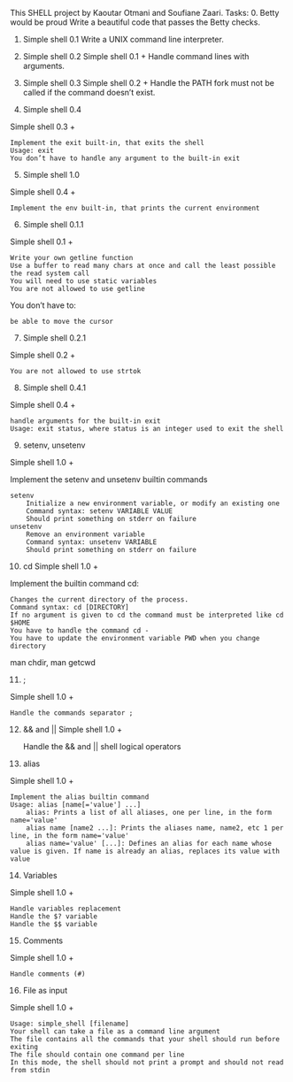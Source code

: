 This SHELL project by  Kaoutar Otmani and  Soufiane Zaari.
Tasks:
0. Betty would be proud
Write a beautiful code that passes the Betty checks.
1. Simple shell 0.1
Write a UNIX command line interpreter.

2. Simple shell 0.2
Simple shell 0.1 +
 Handle command lines with arguments.

3. Simple shell 0.3
Simple shell 0.2 +
 Handle the PATH
 fork must not be called if the command doesn’t exist.

4. Simple shell 0.4

Simple shell 0.3 +

    Implement the exit built-in, that exits the shell
    Usage: exit
    You don’t have to handle any argument to the built-in exit


5. Simple shell 1.0

Simple shell 0.4 +

    Implement the env built-in, that prints the current environment


6. Simple shell 0.1.1

Simple shell 0.1 +

    Write your own getline function
    Use a buffer to read many chars at once and call the least possible the read system call
    You will need to use static variables
    You are not allowed to use getline

You don’t have to:

    be able to move the cursor


7. Simple shell 0.2.1

Simple shell 0.2 +

    You are not allowed to use strtok

8. Simple shell 0.4.1

Simple shell 0.4 +

    handle arguments for the built-in exit
    Usage: exit status, where status is an integer used to exit the shell


9. setenv, unsetenv

Simple shell 1.0 +

Implement the setenv and unsetenv builtin commands

    setenv
        Initialize a new environment variable, or modify an existing one
        Command syntax: setenv VARIABLE VALUE
        Should print something on stderr on failure
    unsetenv
        Remove an environment variable
        Command syntax: unsetenv VARIABLE
        Should print something on stderr on failure


10. cd
Simple shell 1.0 +

Implement the builtin command cd:

    Changes the current directory of the process.
    Command syntax: cd [DIRECTORY]
    If no argument is given to cd the command must be interpreted like cd $HOME
    You have to handle the command cd -
    You have to update the environment variable PWD when you change directory

man chdir, man getcwd

11. ;

Simple shell 1.0 +

    Handle the commands separator ;


12. && and ||
Simple shell 1.0 +

    Handle the && and || shell logical operators

13. alias

Simple shell 1.0 +

    Implement the alias builtin command
    Usage: alias [name[='value'] ...]
        alias: Prints a list of all aliases, one per line, in the form name='value'
        alias name [name2 ...]: Prints the aliases name, name2, etc 1 per line, in the form name='value'
        alias name='value' [...]: Defines an alias for each name whose value is given. If name is already an alias, replaces its value with value


14. Variables

Simple shell 1.0 +

    Handle variables replacement
    Handle the $? variable
    Handle the $$ variable

15. Comments

Simple shell 1.0 +

    Handle comments (#)


16. File as input

Simple shell 1.0 +

    Usage: simple_shell [filename]
    Your shell can take a file as a command line argument
    The file contains all the commands that your shell should run before exiting
    The file should contain one command per line
    In this mode, the shell should not print a prompt and should not read from stdin


